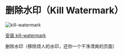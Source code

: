 # 删除水印（Kill Watermark）

![kill-watermark](https://img.shields.io/greasyfork/v/459646)

[安装 kill-watermark](https://greasyfork.org/zh-CN/scripts/459646)

删除水印（移除烦人的水印，还你一个干净清爽的页面）
